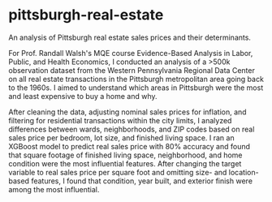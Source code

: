 # pittsburgh-real-estate
An analysis of Pittsburgh real estate sales prices and their determinants.

For Prof. Randall Walsh's MQE course Evidence-Based Analysis in Labor, Public, and Health Economics, I conducted an analysis of a >500k observation dataset from the Western Pennsylvania Regional Data Center on all real estate transactions in the Pittsburgh metropolitan area going back to the 1960s. I aimed to understand which areas in Pittsburgh were the most and least expensive to buy a home and why.

After cleaning the data, adjusting nominal sales prices for inflation, and filtering for residential transactions within the city limits, I analyzed differences between wards, neighborhoods, and ZIP codes based on real sales price per bedroom, lot size, and finished living space. I ran an XGBoost model to predict real sales price with 80% accuracy and found that square footage of finished living space, neighborhood, and home condition were the most influential features. After changing the target variable to real sales price per square foot and omitting size- and location-based features, I found that condition, year built, and exterior finish were among the most influential.
